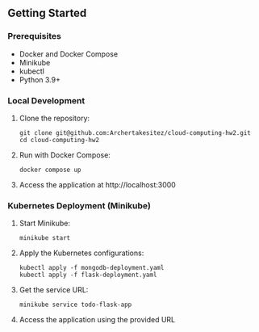 ## Getting Started

### Prerequisites

- Docker and Docker Compose
- Minikube
- kubectl
- Python 3.9+

### Local Development

1. Clone the repository:
   ```
   git clone git@github.com:Archertakesitez/cloud-computing-hw2.git
   cd cloud-computing-hw2
   ```

2. Run with Docker Compose:
   ```
   docker compose up
   ```

3. Access the application at http://localhost:3000

### Kubernetes Deployment (Minikube)

1. Start Minikube:
   ```
   minikube start
   ```

2. Apply the Kubernetes configurations:
   ```
   kubectl apply -f mongodb-deployment.yaml
   kubectl apply -f flask-deployment.yaml
   ```

3. Get the service URL:
   ```
   minikube service todo-flask-app
   ```

4. Access the application using the provided URL